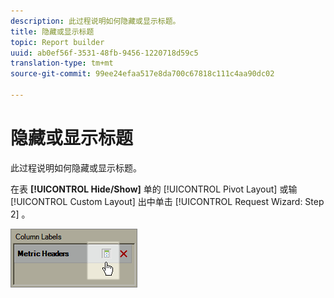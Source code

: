 ```yaml
---
description: 此过程说明如何隐藏或显示标题。
title: 隐藏或显示标题
topic: Report builder
uuid: ab0ef56f-3531-48fb-9456-1220718d59c5
translation-type: tm+mt
source-git-commit: 99ee24efaa517e8da700c67818c111c4aa90dc02

---
```



# 隐藏或显示标题

此过程说明如何隐藏或显示标题。

在表 **[!UICONTROL Hide/Show]** 单的 [!UICONTROL Pivot Layout] 或输 [!UICONTROL Custom Layout] 出中单击 [!UICONTROL Request Wizard: Step 2] 。

![](assets/hide_show_header.png)


